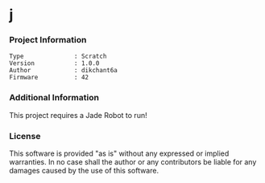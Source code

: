 j
================



### Project Information
```
Type              : Scratch
Version           : 1.0.0
Author            : dikchant6a
Firmware          : 42
```

### Additional Information
This project requires a Jade Robot to run!

### License
This software is provided "as is" without any expressed or implied warranties.  In no case shall the author or any contributors be liable for any damages caused by the use of this software.

